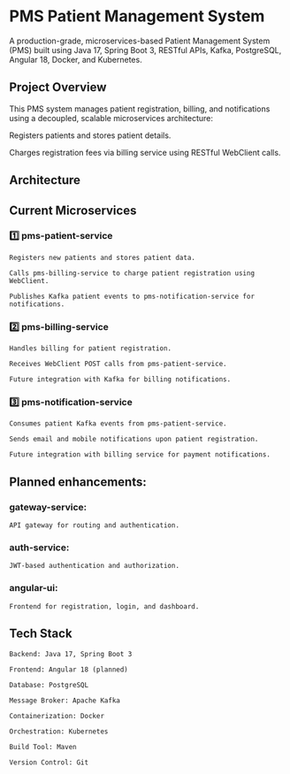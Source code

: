 # PMS Patient Management System

A production-grade, microservices-based Patient Management System (PMS) built using Java 17, Spring Boot 3, RESTful APIs, Kafka, PostgreSQL, Angular 18, Docker, and Kubernetes.


## Project Overview

This PMS system manages patient registration, billing, and notifications using a decoupled, scalable microservices architecture:

Registers patients and stores patient details.

Charges registration fees via billing service using RESTful WebClient calls.


## Architecture
    



## Current Microservices

  ### 1️⃣ pms-patient-service

    Registers new patients and stores patient data.

    Calls pms-billing-service to charge patient registration using WebClient.

    Publishes Kafka patient events to pms-notification-service for notifications.

  ### 2️⃣ pms-billing-service

    Handles billing for patient registration.

    Receives WebClient POST calls from pms-patient-service.

    Future integration with Kafka for billing notifications.

  ### 3️⃣ pms-notification-service

    Consumes patient Kafka events from pms-patient-service.

    Sends email and mobile notifications upon patient registration.

    Future integration with billing service for payment notifications.


## Planned enhancements:

### gateway-service: 
    API gateway for routing and authentication.

### auth-service: 
    JWT-based authentication and authorization.

### angular-ui: 
    Frontend for registration, login, and dashboard.


## Tech Stack

    Backend: Java 17, Spring Boot 3

    Frontend: Angular 18 (planned)

    Database: PostgreSQL

    Message Broker: Apache Kafka

    Containerization: Docker

    Orchestration: Kubernetes

    Build Tool: Maven

    Version Control: Git


